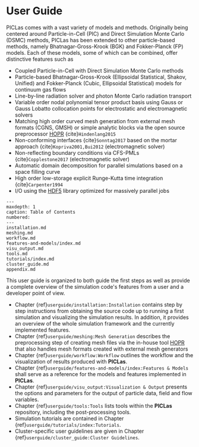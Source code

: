 # User Guide

PICLas comes with a vast variety of models and methods. Originally being centered around Particle-in-Cell (PIC) and Direct
Simulation Monte Carlo (DSMC) methods, PICLas has been extended to other particle-based methods, namely Bhatnagar-Gross-Krook (BGK)
and Fokker-Planck (FP) models.
Each of these models, some of which can be combined, offer distinctive features such as

* Coupled Particle-in-Cell with Direct Simulation Monte Carlo methods
* Particle-based Bhatnagar-Gross-Krook (Ellipsoidal Statistical, Shakov, Unified) and Fokker-Planck (Cubic, Ellipsoidal
  Statistical) models for continuum gas flows
* Line-by-line radiation solver and photon Monte Carlo radiation transport
* Variable order nodal polynomial tensor product basis using Gauss or Gauss Lobatto collocation points for electrostatic and
  electromagnetic solvers
* Matching high order curved mesh generation from external mesh formats (CGNS, GMSH) or
  simple analytic blocks via the open source preprocessor [HOPR](https://github.com/hopr-framework/hopr) {cite}`Hindenlang2015`
* Non-conforming interfaces {cite}`Sonntag2017` based on the mortar approach {cite}`Kopriva2001,Bui2012` (electromagnetic solver)
* Non-reflecting boundary conditions via CFS-PMLs {cite}`Copplestone2017` (electromagnetic solver)
* Automatic domain decomposition for parallel simulations based on a space filling curve
* High order low-storage explicit Runge-Kutta time integration {cite}`Carpenter1994`
* I/O using the [HDF5](https://www.hdfgroup.org/solutions/hdf5/) library optimized for massively parallel jobs


```{toctree}
---
maxdepth: 1
caption: Table of Contents
numbered:
---
installation.md
meshing.md
workflow.md
features-and-models/index.md
visu_output.md
tools.md
tutorials/index.md
cluster_guide.md
appendix.md
```


This user guide is organized to both guide the first steps as well as provide a complete overview of
the simulation code's features from a user and a developer point of view.

* Chapter {ref}`userguide/installation:Installation` contains step by step instructions from obtaining the source
  code up to running a first simulation and visualizing the simulation results. In addition, it
  provides an overview of the whole simulation framework and the currently implemented features.
* Chapter {ref}`userguide/meshing:Mesh Generation` describes the preprocessing step of creating mesh files via the in-house tool
  [HOPR](https://github.com/hopr-framework/hopr) that also handles mesh formats created with external mesh generators
* Chapter {ref}`userguide/workflow:Workflow` outlines the workflow and the visualization of results produced with **PICLas**.
* Chapter {ref}`userguide/features-and-models/index:Features & Models` shall serve as a reference for the models and features implemented in **PICLas**.
* Chapter {ref}`userguide/visu_output:Visualization & Output` presents the options and parameters for the output of particle data, field and flow variables.
* Chapter {ref}`userguide/tools:Tools` lists tools within the **PICLas** repository, including the post-processing tools.
* Simulation tutorials are contained in Chapter {ref}`userguide/tutorials/index:Tutorials`.
* Cluster-specific user guidelines are given in Chapter {ref}`userguide/cluster_guide:Cluster Guidelines`.
